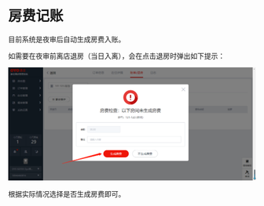 # 房费记账

目前系统是夜审后自动生成房费入账。

如需要在夜审前离店退房（当日入离），会在点击退房时弹出如下提示：

![](../../../.gitbook/assets/image%20%28549%29.png)

根据实际情况选择是否生成房费即可。

  


